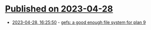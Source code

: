 # [Published on 2023-04-28](index.md)

* [2023-04-28, 16:25:50](https://lobste.rs/s/gydqtq/gefs_good_enough_file_system_for_plan_9) - [gefs: a good enough file system for plan 9](https://orib.dev/gefs.html)
